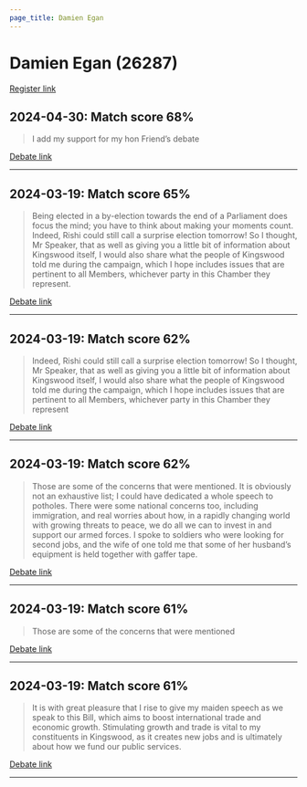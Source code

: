 ```yaml
---
page_title: Damien Egan
---
```


# Damien Egan  (26287)

[Register link](https://www.theyworkforyou.com/mp/26287/register)



## 2024-04-30: Match score 68%

>I add my support for my hon Friend’s debate

[Debate link](https://www.theyworkforyou.com/debates/?id=2024-04-30a.234.5) 

---



## 2024-03-19: Match score 65%

>Being elected in a by-election towards the end of a Parliament does focus the mind; you have to think about making your moments count. Indeed, Rishi could still call a surprise election tomorrow! So I thought, Mr Speaker, that as well as giving you a little bit of information about Kingswood itself, I would also share what the people of Kingswood told me during the campaign, which I hope includes issues that are pertinent to all Members, whichever party in this Chamber they represent.

[Debate link](https://www.theyworkforyou.com/debates/?id=2024-03-19b.850.1) 

---



## 2024-03-19: Match score 62%

>Indeed, Rishi could still call a surprise election tomorrow! So I thought, Mr Speaker, that as well as giving you a little bit of information about Kingswood itself, I would also share what the people of Kingswood told me during the campaign, which I hope includes issues that are pertinent to all Members, whichever party in this Chamber they represent

[Debate link](https://www.theyworkforyou.com/debates/?id=2024-03-19b.850.1) 

---



## 2024-03-19: Match score 62%

>Those are some of the concerns that were mentioned. It is obviously not an exhaustive list; I could have dedicated a whole speech to potholes. There were some national concerns too, including immigration, and real worries about how, in a rapidly changing world with growing threats to peace, we do all we can to invest in and support our armed forces. I spoke to soldiers who were looking for second jobs, and the wife of one told me that some of her husband’s equipment is held together with gaffer tape.

[Debate link](https://www.theyworkforyou.com/debates/?id=2024-03-19b.850.1) 

---



## 2024-03-19: Match score 61%

>Those are some of the concerns that were mentioned

[Debate link](https://www.theyworkforyou.com/debates/?id=2024-03-19b.850.1) 

---



## 2024-03-19: Match score 61%

>It is with great pleasure that I rise to give my maiden speech as we speak to this Bill, which aims to boost international trade and economic growth. Stimulating growth and trade is vital to my constituents in Kingswood, as it creates new jobs and is ultimately about how we fund our public services.

[Debate link](https://www.theyworkforyou.com/debates/?id=2024-03-19b.850.1) 

---

